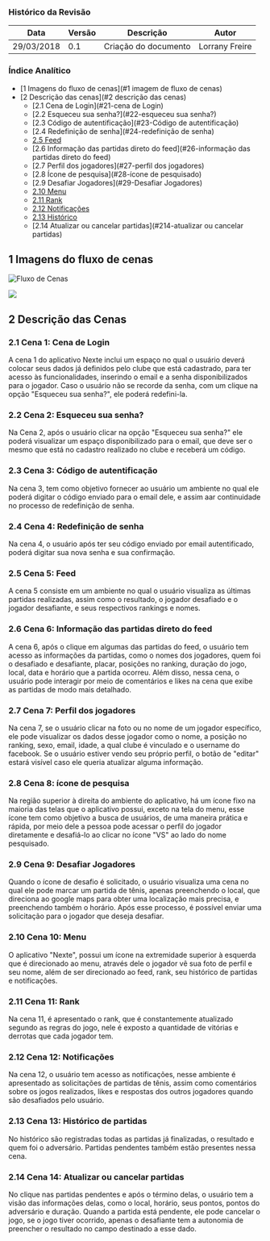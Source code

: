 ### Histórico da Revisão
| Data | Versão | Descrição | Autor |
|---|---|---|---|
| 29/03/2018 | 0.1 | Criação do documento | Lorrany Freire |

### Índice Analítico

  * [1 Imagens do fluxo de cenas](#1 imagem de fluxo de cenas)
  * [2 Descrição das cenas](#2 descrição das cenas)
    * [2.1 Cena de Login](#21-cena de Login)
    * [2.2 Esqueceu sua senha?](#22-esqueceu sua senha?)
    * [2.3 Código de autentificação](#23-Código de autentificação)
    * [2.4 Redefinição de senha](#24-redefinição de senha)
    * [2.5 Feed](#25-Feed)
    * [2.6 Informação das partidas direto do feed](#26-informação das partidas direto do feed)
    * [2.7 Perfil dos jogadores](#27-perfil dos jogadores)
    * [2.8 Ícone de pesquisa](#28-ícone de pesquisado)
    * [2.9 Desafiar Jogadores](#29-Desafiar Jogadores)
    * [2.10 Menu](#210-menu)
    * [2.11 Rank](#211-rank)
    * [2.12 Notificações](#212-notificações)
    * [2.13 Histórico](#213-histórico)
    * [2.14 Atualizar ou cancelar partidas](#214-atualizar ou cancelar partidas)


## 1 Imagens do fluxo de cenas

![Fluxo de Cenas](https://i.imgur.com/qg84YI5.jpg?1)

![](https://i.imgur.com/uZf5Few.jpg?1)

## 2 Descrição das Cenas

  ### 2.1 Cena 1: Cena de Login

A cena 1 do aplicativo Nexte inclui um espaço no qual o usuário deverá colocar seus dados já definidos pelo clube que está cadastrado, para ter acesso às funcionalidades, inserindo o email e a senha disponibilizados para o jogador. Caso o usuário não se recorde da senha, com um clique na opção "Esqueceu sua senha?", ele poderá redefini-la.

  ### 2.2 Cena 2: Esqueceu sua senha?

Na Cena 2, após o usuário clicar na opção "Esqueceu sua senha?" ele poderá visualizar um espaço disponibilizado para o email, que deve ser o mesmo que está no cadastro realizado no clube e receberá um código.

  ### 2.3 Cena 3: Código de autentificação

Na cena 3, tem como objetivo fornecer ao usuário um ambiente no qual ele poderá digitar o código enviado para o email dele, e assim aar continuidade no processo de redefinição de senha.

  ### 2.4 Cena 4: Redefinição de senha

Na cena 4, o usuário após ter seu código enviado por email autentificado, poderá digitar sua nova senha e sua confirmação.

  ### 2.5 Cena 5: Feed

A cena 5 consiste em um ambiente no qual o usuário visualiza as últimas partidas realizadas, assim como o resultado, o jogador desafiado e o jogador desafiante, e seus respectivos rankings e nomes.

  ### 2.6 Cena 6: Informação das partidas direto do feed

A cena 6, após o clique em algumas das partidas do feed, o usuário tem acesso as informações da partidas, como o nomes dos jogadores, quem foi o desafiado e desafiante, placar, posições no ranking, duração do jogo, local, data e horário que a partida ocorreu. Além disso, nessa cena, o usuário pode interagir por meio de comentários e likes na cena que exibe as partidas de modo mais detalhado.

  ### 2.7 Cena 7: Perfil dos jogadores

Na cena 7, se o usuário clicar na foto ou no nome de um jogador específico, ele pode visualizar os dados desse jogador como o nome, a posição no ranking, sexo, email, idade, a qual clube é vinculado e o username do facebook. Se o usuário estiver vendo seu próprio perfil, o botão de "editar" estará visível caso ele queria atualizar alguma informação.

  ### 2.8 Cena 8: ícone de pesquisa

Na região superior à direita do ambiente do aplicativo, há um ícone fixo na maioria das telas que o aplicativo possui, exceto na tela do menu, esse ícone tem como objetivo a busca de usuários, de uma maneira prática e rápida, por meio dele a pessoa pode acessar o perfil do jogador diretamente e desafiá-lo ao clicar no ícone "VS" ao lado do nome pesquisado.

  ### 2.9 Cena 9: Desafiar Jogadores

Quando o ícone de desafio é solicitado, o usuário visualiza uma cena no qual ele pode marcar um partida de tênis, apenas preenchendo o local, que direciona ao google maps para obter uma localização mais precisa, e preenchendo também o horário. Após esse processo, é possível enviar uma solicitação para o jogador que deseja desafiar.

  ### 2.10 Cena 10: Menu

O aplicativo "Nexte", possui um ícone na extremidade superior à esquerda que é direcionado ao menu, através dele o jogador vê sua foto de perfil e seu nome, além de ser direcionado ao feed, rank, seu histórico de partidas e notificações.

  ### 2.11 Cena 11: Rank

Na cena 11, é apresentado o rank, que é constantemente atualizado segundo as regras do jogo, nele é exposto a quantidade de vitórias e derrotas que cada jogador tem.

  ### 2.12 Cena 12: Notificações

Na cena 12, o usuário tem acesso as notificações, nesse ambiente é apresentado as solicitações de partidas de tênis, assim como comentários sobre os jogos realizados, likes e respostas dos outros jogadores quando são desafiados pelo usuário.

  ### 2.13 Cena 13: Histórico de partidas

No histórico são registradas todas as partidas já finalizadas, o resultado e quem foi o adversário. Partidas pendentes também estão presentes nessa cena.

  ### 2.14 Cena 14: Atualizar ou cancelar partidas

No clique nas partidas pendentes e após o término delas, o usuário tem a visão das informações delas, como o local, horário, seus pontos, pontos do adversário e duração. Quando a partida está pendente, ele pode cancelar o jogo, se o jogo tiver ocorrido, apenas o desafiante tem a autonomia de preencher o resultado no campo destinado a esse dado.
